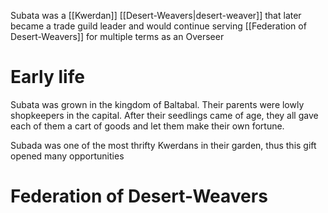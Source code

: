 Subata was a [[Kwerdan]] [[Desert-Weavers|desert-weaver]] that later became a trade guild leader and would continue serving [[Federation of Desert-Weavers]] for multiple terms as an Overseer
# Early life
Subata was grown in the kingdom of Baltabal. Their parents were lowly shopkeepers in the capital. After their seedlings came of age, they all gave each of them a cart of goods and let them make their own fortune.

Subada was one of the most thrifty Kwerdans in their garden, thus this gift opened many opportunities

# Federation of Desert-Weavers